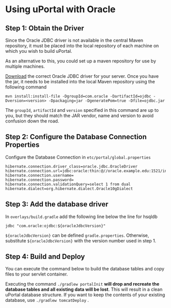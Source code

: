# Using uPortal with Oracle

## Step 1: Obtain the Driver

Since the Oracle JDBC driver is not available in the central Maven repository, it must be placed into the local repository of each machine on which you wish to build uPortal.

As an alternative to this, you could set up a maven repository for use by multiple machines.

[Download](http://www.oracle.com/technetwork/database/features/jdbc/index-091264.html) the correct Oracle JDBC driver for your server. Once you have the jar, it needs to be installed into the local Maven repository using the following command

```
mvn install:install-file -DgroupId=com.oracle -DartifactId=ojdbc -Dversion=<version> -Dpackaging=jar -DgeneratePom=true -Dfile=ojdbc.jar
```

The `groupId`, `artifactId` and `version` specified in this command are up to you, but they should match the JAR vendor, name and version to avoid confusion down the road.

## Step 2: Configure the Database Connection Properties

Configure the Database Connection in `etc/portal/global.properties`

```shell
hibernate.connection.driver_class=oracle.jdbc.OracleDriver
hibernate.connection.url=jdbc:oracle:thin:@//oracle.example.edu:1521/instance
hibernate.connection.username=
hibernate.connection.password=
hibernate.connection.validationQuery=select 1 from dual
hibernate.dialect=org.hibernate.dialect.Oracle10gDialect
```

## Step 3: Add the database driver

In `overlays/build.gradle` add the following line below the line for hsqldb
```shell
jdbc "com.oracle:ojdbc:${oracleJdbcVersion}"
```

`${oracleJdbcVersion}` can be defined `gradle.properties`. Otherwise, substitute `${oracleJdbcVersion}` with the version number used in step 1.

## Step 4: Build and Deploy

You can execute the command below to build the database tables and copy files to your servlet container.

Executing the command `./gradlew portalInit` **will drop and recreate the database tables and all existing data will be lost**. This will result in a clean uPortal database structure. If you want to keep the contents of your existing database, use `./gradlew tomcatDeploy` .
